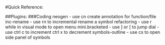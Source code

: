 #Quick Reference:

##Plugins:
###Coding
neogen - use <space>cn create annotation for function/file
inc-rename - use <space>rn to incremental rename a symbol
refactoring - use <space>r while in visual mode to open menu
mini.bracketed - use ] or [ to jump
dial - use ctrl c to increment ctrl x to decrement
symbols-outline - use <space>cs to open side panel of symbols
